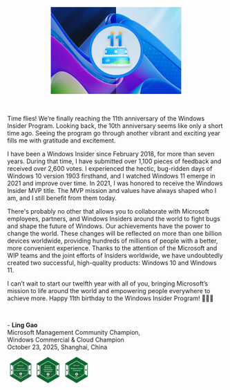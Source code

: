 <div align="center">
<img src="Images/11 years.jpg" width = "60%" />
</div>

&emsp;&emsp;

Time flies! We’re finally reaching the 11th anniversary of the Windows Insider Program. Looking back, the 10th anniversary seems like only a short time ago. Seeing the program go through another vibrant and exciting year fills me with gratitude and excitement.

I have been a Windows Insider since February 2018, for more than seven years. During that time, I have submitted over 1,100 pieces of feedback and received over 2,600 votes. I experienced the hectic, bug-ridden days of Windows 10 version 1903 firsthand, and I watched Windows 11 emerge in 2021 and improve over time. In 2021, I was honored to receive the Windows Insider MVP title. The MVP mission and values have always shaped who I am, and I still benefit from them today.

There's probably no other that allows you to collaborate with Microsoft employees, partners, and Windows Insiders around the world to fight bugs and shape the future of Windows. Our achievements have the power to change the world. These changes will be reflected on more than one billion devices worldwide, providing hundreds of millions of people with a better, more convenient experience. Thanks to the attention of the Microsoft and WIP teams and the joint efforts of Insiders worldwide, we have undoubtedly created two successful, high-quality products: Windows 10 and Windows 11.

I can’t wait to start our twelfth year with all of you, bringing Microsoft’s mission to life around the world and empowering people everywhere to achieve more. Happy 11th birthday to the Windows Insider Program! 🎂🥳🎉

&emsp;&emsp;

\- **Ling Gao**  
Microsoft Management Community Champion,  
Windows Commercial & Cloud Champion  
October 23, 2025, Shanghai, China

<img src="Images/Microsoft MCC.png" width = "12%" /> <img src="Images/WCC2024_2.png" width = "12%" /> <img src="Images/WCC2024_1.png" width = "12%" />